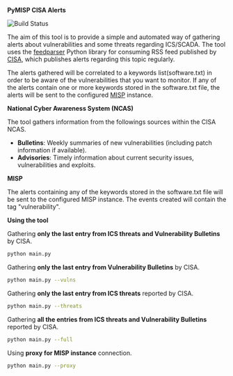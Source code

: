 **PyMISP CISA Alerts** 

![Build Status](https://travis-ci.com/aleprada/PyMISP_CISA_alerts.svg?branch=main&status=passed)

The aim of this tool is to provide a simple and automated way of gathering alerts 
about vulnerabilities and some threats regarding ICS/SCADA. The tool uses the [feedparser](https://pypi.org/project/feedparser/)
Python library for consuming RSS feed published by [CISA](https://us-cert.cisa.gov/ncas), 
which publishes alerts regarding this topic regularly.

The alerts gathered will be correlated to a keywords list(software.txt) in order 
to be aware of the vulnerabilities that you want to monitor. If any of the alerts contain
one or more keywords stored in the software.txt file, the alerts will be sent to the 
configured [MISP](https://www.misp-project.org/) instance.

**National Cyber Awareness System (NCAS)**

The tool gathers information from the followings sources within the CISA NCAS.
* **Bulletins**: Weekly summaries of new vulnerabilities (including patch information if available).
* **Advisories**: Timely information about current security issues, vulnerabilities and exploits.
  
**MISP**

The alerts containing any of the keywords stored in the software.txt file will be sent
to the configured MISP instance. The events created will contain the tag "vulnerability".

**Using the tool**

Gathering **only the last entry from ICS threats and Vulnerability Bulletins** by CISA.

```bash 
python main.py
```
Gathering **only the last entry from Vulnerability Bulletins** by CISA.
```bash 
python main.py --vulns 
```
Gathering **only the last entry from ICS threats** reported by CISA.
```bash 
python main.py --threats
```
 Gathering **all the entries from ICS threats and Vulnerability Bulletins** reported by CISA.
```bash 
python main.py --full
```

Using **proxy for MISP instance** connection.
```bash 
python main.py --proxy
```
